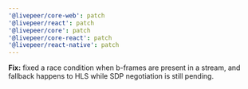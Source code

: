 ```yaml
---
'@livepeer/core-web': patch
'@livepeer/react': patch
'@livepeer/core': patch
'@livepeer/core-react': patch
'@livepeer/react-native': patch
---
```


**Fix:** fixed a race condition when b-frames are present in a stream, and fallback happens to HLS while SDP negotiation is still pending.
